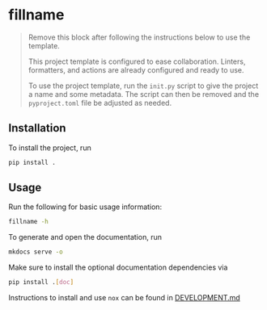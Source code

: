 # fillname

> Remove this block after following the instructions below to use the template.
>
> This project template is configured to ease collaboration. Linters,
> formatters, and actions are already configured and ready to use.
>
> To use the project template, run the `init.py` script to give the project a
> name and some metadata. The script can then be removed and the
> `pyproject.toml` file be adjusted as needed.

## Installation

To install the project, run

```bash
pip install .
```

## Usage

Run the following for basic usage information:

```bash
fillname -h
```

To generate and open the documentation, run

```bash
mkdocs serve -o
```

Make sure to install the optional documentation dependencies via

```bash
pip install .[doc]
```

Instructions to install and use `nox` can be found in
[DEVELOPMENT.md](./DEVELOPMENT.md)
